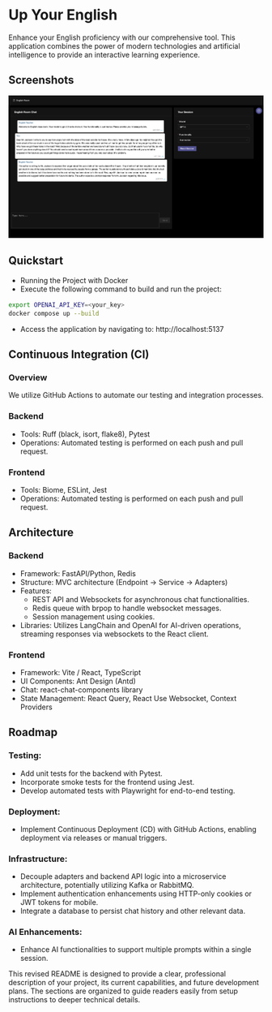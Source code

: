 # Up Your English
Enhance your English proficiency with our comprehensive tool. This application combines the power of modern technologies and artificial intelligence to provide an interactive learning experience.

## Screenshots

![Screenshot](https://github.com/vsdudakov/up_your_english/blob/main/screenshot.png)



## Quickstart
 - Running the Project with Docker
 - Execute the following command to build and run the project:

```bash
export OPENAI_API_KEY=<your_key>
docker compose up --build
```

 - Access the application by navigating to: http://localhost:5137

## Continuous Integration (CI)
### Overview
We utilize GitHub Actions to automate our testing and integration processes.

### Backend
 - Tools: Ruff (black, isort, flake8), Pytest
 - Operations: Automated testing is performed on each push and pull request.
### Frontend
 - Tools: Biome, ESLint, Jest
 - Operations: Automated testing is performed on each push and pull request.

## Architecture
### Backend
 - Framework: FastAPI/Python, Redis
 - Structure: MVC architecture (Endpoint -> Service -> Adapters)
 - Features:
   - REST API and Websockets for asynchronous chat functionalities.
   - Redis queue with brpop to handle websocket messages.
   - Session management using cookies.
 - Libraries: Utilizes LangChain and OpenAI for AI-driven operations, streaming responses via websockets to the React client.
### Frontend
 - Framework: Vite / React, TypeScript
 - UI Components: Ant Design (Antd)
 - Chat: react-chat-components library
 - State Management: React Query, React Use Websocket, Context Providers

## Roadmap
### Testing:
 - Add unit tests for the backend with Pytest.
 - Incorporate smoke tests for the frontend using Jest.
 - Develop automated tests with Playwright for end-to-end testing.
### Deployment:
 - Implement Continuous Deployment (CD) with GitHub Actions, enabling deployment via releases or manual triggers.
### Infrastructure:
 - Decouple adapters and backend API logic into a microservice architecture, potentially utilizing Kafka or RabbitMQ.
 - Implement authentication enhancements using HTTP-only cookies or JWT tokens for mobile.
 - Integrate a database to persist chat history and other relevant data.
### AI Enhancements:
 - Enhance AI functionalities to support multiple prompts within a single session.


This revised README is designed to provide a clear, professional description of your project, its current capabilities, and future development plans. The sections are organized to guide readers easily from setup instructions to deeper technical details.






